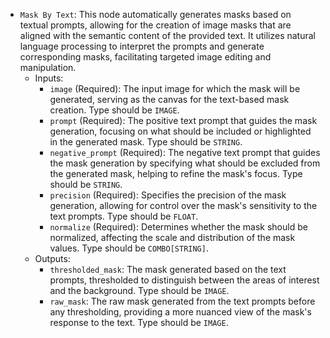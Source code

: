 - `Mask By Text`: This node automatically generates masks based on textual prompts, allowing for the creation of image masks that are aligned with the semantic content of the provided text. It utilizes natural language processing to interpret the prompts and generate corresponding masks, facilitating targeted image editing and manipulation.
    - Inputs:
        - `image` (Required): The input image for which the mask will be generated, serving as the canvas for the text-based mask creation. Type should be `IMAGE`.
        - `prompt` (Required): The positive text prompt that guides the mask generation, focusing on what should be included or highlighted in the generated mask. Type should be `STRING`.
        - `negative_prompt` (Required): The negative text prompt that guides the mask generation by specifying what should be excluded from the generated mask, helping to refine the mask's focus. Type should be `STRING`.
        - `precision` (Required): Specifies the precision of the mask generation, allowing for control over the mask's sensitivity to the text prompts. Type should be `FLOAT`.
        - `normalize` (Required): Determines whether the mask should be normalized, affecting the scale and distribution of the mask values. Type should be `COMBO[STRING]`.
    - Outputs:
        - `thresholded_mask`: The mask generated based on the text prompts, thresholded to distinguish between the areas of interest and the background. Type should be `IMAGE`.
        - `raw_mask`: The raw mask generated from the text prompts before any thresholding, providing a more nuanced view of the mask's response to the text. Type should be `IMAGE`.
